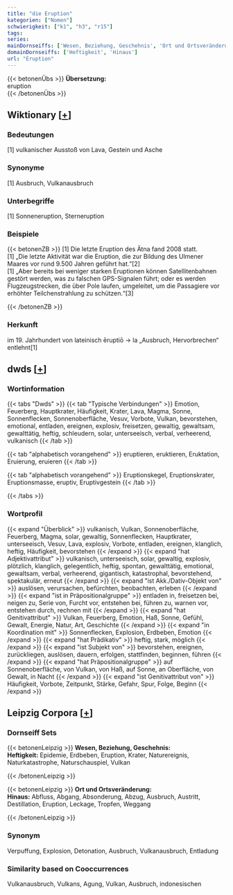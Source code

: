 ```yaml
---
title: "die Eruption"
kategorien: ["Nomen"]
schwierigkeit: ["k1", "h3", "r15"]
tags:
series:
mainDornseiffs: ['Wesen, Beziehung, Geschehnis', 'Ort und Ortsveränderung']
domainDornseiffs: ['Heftigkeit', 'Hinaus']
url: "Eruption"
---
```


{{< betonenÜbs >}}
**Übersetzung:**  
eruption  
{{< /betonenÜbs >}}

## Wiktionary [[+](https://de.wiktionary.org/wiki/Eruption)]

### Bedeutungen
[1] vulkanischer Ausstoß von Lava, Gestein und Asche  

### Synonyme
[1] Ausbruch, Vulkanausbruch  

### Unterbegriffe
[1] Sonneneruption, Sterneruption  

### Beispiele
{{< betonenZB >}}
[1] Die letzte Eruption des Ätna fand 2008 statt.  
[1] „Die letzte Aktivität war die Eruption, die zur Bildung des Ulmener Maares vor rund 9.500 Jahren geführt hat.“[2]  
[1] „Aber bereits bei weniger starken Eruptionen können Satellitenbahnen gestört werden, was zu falschen GPS-Signalen führt; oder es werden Flugzeugstrecken, die über Pole laufen, umgeleitet, um die Passagiere vor erhöhter Teilchenstrahlung zu schützen.“[3]  

{{< /betonenZB >}}
### Herkunft
im 19. Jahrhundert von lateinisch ēruptiō → la „Ausbruch, Hervorbrechen“ entlehnt[1]  



## dwds [[+](https://www.dwds.de/wb/Eruption)]

### Wortinformation
{{< tabs "Dwds" >}}
{{< tab "Typische Verbindungen" >}}
Emotion, Feuerberg, Hauptkrater, Häufigkeit, Krater, Lava, Magma, Sonne, Sonnenflecken, Sonnenoberfläche, Vesuv, Vorbote, Vulkan, bevorstehen, emotional, entladen, ereignen, explosiv, freisetzen, gewaltig, gewaltsam, gewalttätig, heftig, schleudern, solar, unterseeisch, verbal, verheerend, vulkanisch
{{< /tab >}}

{{< tab "alphabetisch vorangehend" >}}
eruptieren, eruktieren, Eruktation, Eruierung, eruieren
{{< /tab >}}

{{< tab "alphabetisch vorangehend" >}}
Eruptionskegel, Eruptionskrater, Eruptionsmasse, eruptiv, Eruptivgestein
{{< /tab >}}

{{< /tabs >}}

### Wortprofil
{{< expand "Überblick" >}} vulkanisch, Vulkan, Sonnenoberfläche, Feuerberg, Magma, solar, gewaltig, Sonnenflecken, Hauptkrater, unterseeisch, Vesuv, Lava, explosiv, Vorbote, entladen, ereignen, klanglich, heftig, Häufigkeit, bevorstehen {{< /expand >}}
{{< expand "hat Adjektivattribut" >}} vulkanisch, unterseeisch, solar, gewaltig, explosiv, plötzlich, klanglich, gelegentlich, heftig, spontan, gewalttätig, emotional, gewaltsam, verbal, verheerend, gigantisch, katastrophal, bevorstehend, spektakulär, erneut {{< /expand >}}
{{< expand "ist Akk./Dativ-Objekt von" >}} auslösen, verursachen, befürchten, beobachten, erleben {{< /expand >}}
{{< expand "ist in Präpositionalgruppe" >}} entladen in, freisetzen bei, neigen zu, Serie von, Furcht vor, entstehen bei, führen zu, warnen vor, entstehen durch, rechnen mit {{< /expand >}}
{{< expand "hat Genitivattribut" >}} Vulkan, Feuerberg, Emotion, Haß, Sonne, Gefühl, Gewalt, Energie, Natur, Art, Geschichte {{< /expand >}}
{{< expand "in Koordination mit" >}} Sonnenflecken, Explosion, Erdbeben, Emotion {{< /expand >}}
{{< expand "hat Prädikativ" >}} heftig, stark, möglich {{< /expand >}}
{{< expand "ist Subjekt von" >}} bevorstehen, ereignen, zurückliegen, auslösen, dauern, erfolgen, stattfinden, beginnen, führen {{< /expand >}}
{{< expand "hat Präpositionalgruppe" >}} auf Sonnenoberfläche, von Vulkan, von Haß, auf Sonne, an Oberfläche, von Gewalt, in Nacht {{< /expand >}}
{{< expand "ist Genitivattribut von" >}} Häufigkeit, Vorbote, Zeitpunkt, Stärke, Gefahr, Spur, Folge, Beginn {{< /expand >}}

## Leipzig Corpora [[+](https://corpora.uni-leipzig.de/en/res?word=Eruption&corpusId=deu_newscrawl-public_2018)]

### Dornseiff Sets
{{< betonenLeipzig >}}
**Wesen, Beziehung, Geschehnis:**  
**Heftigkeit:** Epidemie, Erdbeben, Eruption, Krater, Naturereignis, Naturkatastrophe, Naturschauspiel, Vulkan  

{{< /betonenLeipzig >}}


{{< betonenLeipzig >}}
**Ort und Ortsveränderung:**  
**Hinaus:** Abfluss, Abgang, Absonderung, Abzug, Ausbruch, Austritt, Destillation, Eruption, Leckage, Tropfen, Weggang  

{{< /betonenLeipzig >}}

### Synonym
Verpuffung, Explosion, Detonation, Ausbruch, Vulkanausbruch, Entladung


### Similarity based on Cooccurrences
Vulkanausbruch, Vulkans, Agung, Vulkan, Ausbruch, indonesischen

